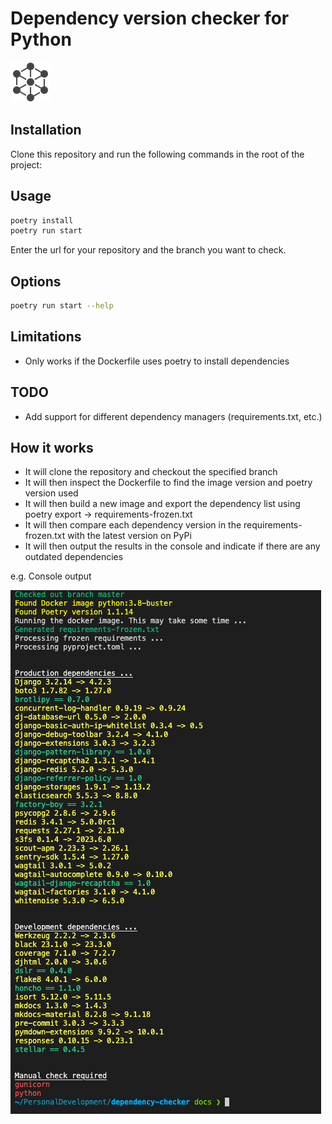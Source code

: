 # Dependency version checker for Python

![Icon](./docs/icon.png?raw=true "Icon")

## Installation

Clone this repository and run the following commands in the root of the project:

## Usage

```bash
poetry install
poetry run start
```

Enter the url for your repository and the branch you want to check.

## Options

```bash
poetry run start --help
```

## Limitations

- Only works if the Dockerfile uses poetry to install dependencies

## TODO

- Add support for different dependency managers (requirements.txt, etc.)

## How it works

- It will clone the repository and checkout the specified branch
- It will then inspect the Dockerfile to find the image version and poetry version used
- It will then build a new image and export the dependency list using poetry export -> requirements-frozen.txt
- It will then compare each dependency version in the requirements-frozen.txt with the latest version on PyPi
- It will then output the results in the console and indicate if there are any outdated dependencies

e.g. Console output

![Console ouput](./docs/console.png?raw=true "Console output")
